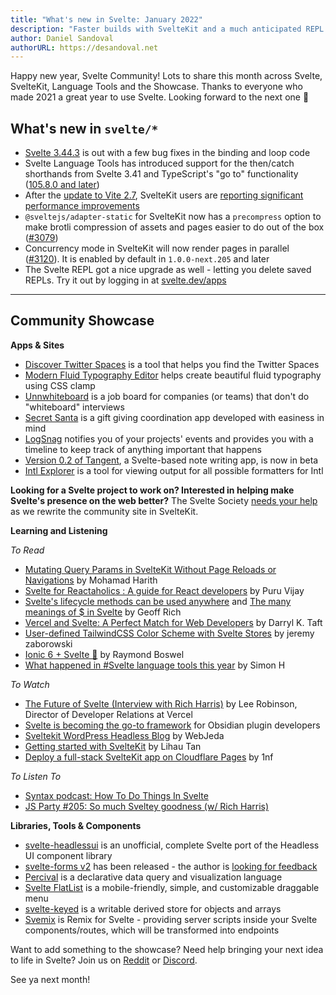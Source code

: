 ```yaml
---
title: "What's new in Svelte: January 2022"
description: "Faster builds with SvelteKit and a much anticipated REPL feature"
author: Daniel Sandoval
authorURL: https://desandoval.net
---
```


Happy new year, Svelte Community! Lots to share this month across Svelte, SvelteKit, Language Tools and the Showcase. Thanks to everyone who made 2021 a great year to use Svelte. Looking forward to the next one 🚀

## What's new in `svelte/*`
- [Svelte 3.44.3](https://github.com/sveltejs/svelte/blob/master/CHANGELOG.md#3443) is out with a few bug fixes in the binding and loop code
- Svelte Language Tools has introduced support for the then/catch shorthands from Svelte 3.41 and TypeScript's "go to" functionality ([105.8.0 and later](https://github.com/sveltejs/language-tools/releases/tag/extensions-105.8.0))
- After the [update to Vite 2.7](https://github.com/sveltejs/kit/pull/3018), SvelteKit users are [reporting significant performance improvements](https://www.reddit.com/r/sveltejs/comments/rljhfc/sveltekit_massive_compiler_improvement_by/)
- `@sveltejs/adapter-static` for SvelteKit now has a `precompress` option to make brotli compression of assets and pages easier to do out of the box ([#3079](https://github.com/sveltejs/kit/pull/3079))
- Concurrency mode in SvelteKit will now render pages in parallel ([#3120](https://github.com/sveltejs/kit/pull/3120)). It is enabled by default in `1.0.0-next.205` and later
- The Svelte REPL got a nice upgrade as well - letting you delete saved REPLs. Try it out by logging in at [svelte.dev/apps](https://svelte.dev/apps)

---

## Community Showcase

**Apps & Sites**
- [Discover Twitter Spaces](https://github.com/navneetsharmaui/discover-twitter-spaces) is a tool that helps you find the Twitter Spaces
- [Modern Fluid Typography Editor](https://github.com/codeAdrian/modern-fluid-typography-editor) helps create beautiful fluid typography using CSS clamp
- [Unnwhiteboard](https://github.com/AviKKi/unnwhiteboard) is a job board for companies (or teams) that don't do "whiteboard" interviews
- [Secret Santa](https://gitlab.com/arturoguzman/secret-santa-sveltekit) is a gift giving coordination app developed with easiness in mind
- [LogSnag](https://logsnag.com/) notifies you of your projects' events and provides you with a timeline to keep track of anything important that happens
- [Version 0.2 of Tangent](http://tangentnotes.com/Download), a Svelte-based note writing app, is now in beta
- [Intl Explorer](https://github.com/jesperorb/intl-explorer) is a tool for viewing output for all possible formatters for Intl

**Looking for a Svelte project to work on? Interested in helping make Svelte's presence on the web better?** The Svelte Society [needs your help](https://github.com/svelte-society/sveltesociety-2021/issues) as we rewrite the community site in SvelteKit.


**Learning and Listening**

_To Read_
- [Mutating Query Params in SvelteKit Without Page Reloads or Navigations](https://dev.to/mohamadharith/mutating-query-params-in-sveltekit-without-page-reloads-or-navigations-2i2b) by Mohamad Harith
- [Svelte for Reactaholics : A guide for React developers](https://www.100ms.live/blog/svelte-guide-for-react-developers) by Puru Vijay
- [Svelte's lifecycle methods can be used anywhere](https://geoffrich.net/posts/svelte-lifecycle-examples/) and [The many meanings of $ in Svelte](https://geoffrich.net/posts/svelte-$-meanings/) by Geoff Rich
- [Vercel and Svelte: A Perfect Match for Web Developers](https://thenewstack.io/vercel-and-svelte-a-perfect-match-for-web-developers/) by Darryl K. Taft
- [User-defined TailwindCSS Color Scheme with Svelte Stores](https://blog.dayslice.io/user-defined-tailwindcss-color-scheme-with-svelte-stores-ad80ca2cf038) by jeremy zaborowski
- [Ionic 6 + Svelte 🚀](https://medium.com/@raymondboswel/ionic-6-svelte-ae904caa82df) by Raymond Boswel
- [What happened in #Svelte language tools this year](https://twitter.com/dummdidumm_/status/1474158105395179525?t=ytj2K2Q52iD5-lNyLnQaAQ&s=19) by Simon H

_To Watch_
- [The Future of Svelte (Interview with Rich Harris)](https://www.youtube.com/watch?v=uQntFkK8Z54) by Lee Robinson, Director of Developer Relations at Vercel
- [Svelte is becoming the go-to framework](https://www.youtube.com/watch?v=fo6BKY2xR2w&t=1834s) for Obsidian plugin developers
- [Sveltekit WordPress Headless Blog](https://www.youtube.com/watch?v=c0UDVgjPxFw) by WebJeda
- [Getting started with SvelteKit](https://www.youtube.com/watch?v=i2suPKMPUFA) by Lihau Tan
- [Deploy a full-stack SvelteKit app on Cloudflare Pages](https://www.youtube.com/watch?v=Wc1_U6Dy5Tw) by 1nf

_To Listen To_
- [Syntax podcast: How To Do Things In Svelte](https://podcasts.apple.com/ca/podcast/how-to-do-things-in-svelte/id1253186678?i=1000544796072)
- [JS Party #205: So much Sveltey goodness (w/ Rich Harris)](https://changelog.com/jsparty/205)

**Libraries, Tools & Components**
- [svelte-headlessui](https://github.com/rgossiaux/svelte-headlessui) is an unofficial, complete Svelte port of the Headless UI component library
- [svelte-forms v2](https://chainlist.github.io/svelte-forms/) has been released - the author is [looking for feedback](https://www.reddit.com/r/sveltejs/comments/r6354j/svelteforms_v2_has_been_released/)
- [Percival](https://github.com/ekzhang/percival) is a declarative data query and visualization language
- [Svelte FlatList](https://github.com/snuffyDev/svelte-flatlist) is a mobile-friendly, simple, and customizable draggable menu
- [svelte-keyed](https://github.com/bryanmylee/svelte-keyed) is a writable derived store for objects and arrays
- [Svemix](https://github.com/svemix/svemix) is Remix for Svelte - providing server scripts inside your Svelte components/routes, which will be transformed into endpoints

Want to add something to the showcase? Need help bringing your next idea to life in Svelte? Join us on [Reddit](https://www.reddit.com/r/sveltejs/) or [Discord](https://discord.com/invite/yy75DKs).

See ya next month!

